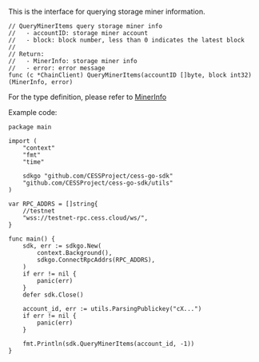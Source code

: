 This is the interface for querying storage miner information.

```golang
// QueryMinerItems query storage miner info
//   - accountID: storage miner account
//   - block: block number, less than 0 indicates the latest block
//
// Return:
//   - MinerInfo: storage miner info
//   - error: error message
func (c *ChainClient) QueryMinerItems(accountID []byte, block int32) (MinerInfo, error)
```
For the type definition, please refer to [MinerInfo](../chain_type.md#MinerInfo)

Example code:
```golang
package main

import (
    "context"
    "fmt"
    "time"

    sdkgo "github.com/CESSProject/cess-go-sdk"
    "github.com/CESSProject/cess-go-sdk/utils"
)

var RPC_ADDRS = []string{
    //testnet
    "wss://testnet-rpc.cess.cloud/ws/",
}

func main() {
    sdk, err := sdkgo.New(
        context.Background(),
        sdkgo.ConnectRpcAddrs(RPC_ADDRS),
    )
    if err != nil {
        panic(err)
    }
    defer sdk.Close()

    account_id, err := utils.ParsingPublickey("cX...")
    if err != nil {
        panic(err)
    }

    fmt.Println(sdk.QueryMinerItems(account_id, -1))
}
```
